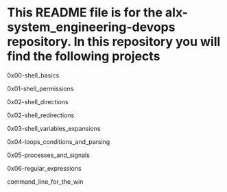 # This README file is for the alx-system_engineering-devops repository. In this repository you will find the following projects

0x00-shell_basics

0x01-shell_permissions

0x02-shell_directions

0x02-shell_redirections

0x03-shell_variables_expansions

0x04-loops_conditions_and_parsing

0x05-processes_and_signals

0x06-regular_expressions

command_line_for_the_win
